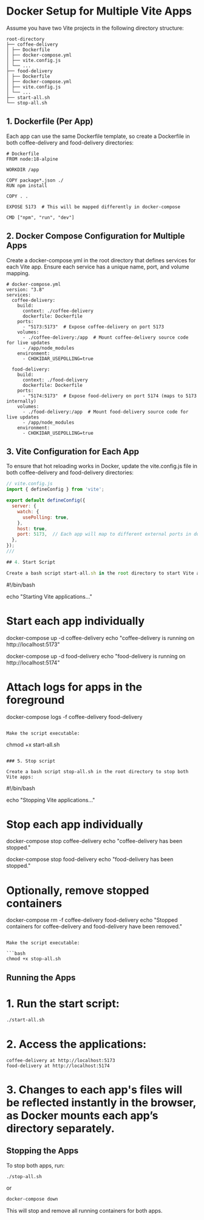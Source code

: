 # Docker Setup for Multiple Vite Apps

Assume you have two Vite projects in the following directory structure:

```
root-directory
├── coffee-delivery
│ ├── Dockerfile
│ ├── docker-compose.yml
│ ├── vite.config.js
│ └── ...
├── food-delivery
│ ├── Dockerfile
│ ├── docker-compose.yml
│ ├── vite.config.js
│ └── ...
├── start-all.sh
└── stop-all.sh

```

## 1. Dockerfile (Per App)

Each app can use the same Dockerfile template, so create a Dockerfile in both coffee-delivery and food-delivery directories:

```
# Dockerfile
FROM node:18-alpine

WORKDIR /app

COPY package*.json ./
RUN npm install

COPY . .

EXPOSE 5173  # This will be mapped differently in docker-compose

CMD ["npm", "run", "dev"]
```

## 2. Docker Compose Configuration for Multiple Apps

Create a docker-compose.yml in the root directory that defines services for each Vite app. Ensure each service has a unique name, port, and volume mapping.

```
# docker-compose.yml
version: "3.8"
services:
  coffee-delivery:
    build:
      context: ./coffee-delivery
      dockerfile: Dockerfile
    ports:
      - "5173:5173"  # Expose coffee-delivery on port 5173
    volumes:
      - ./coffee-delivery:/app  # Mount coffee-delivery source code for live updates
      - /app/node_modules
    environment:
      - CHOKIDAR_USEPOLLING=true

  food-delivery:
    build:
      context: ./food-delivery
      dockerfile: Dockerfile
    ports:
      - "5174:5173"  # Expose food-delivery on port 5174 (maps to 5173 internally)
    volumes:
      - ./food-delivery:/app  # Mount food-delivery source code for live updates
      - /app/node_modules
    environment:
      - CHOKIDAR_USEPOLLING=true
```

## 3. Vite Configuration for Each App

To ensure that hot reloading works in Docker, update the vite.config.js file in both coffee-delivery and food-delivery directories:

```js
// vite.config.js
import { defineConfig } from 'vite';

export default defineConfig({
  server: {
    watch: {
      usePolling: true,
    },
    host: true,
    port: 5173,  // Each app will map to different external ports in docker-compose
  },
});
///

## 4. Start Script

Create a bash script start-all.sh in the root directory to start Vite apps:

```

#!/bin/bash

echo "Starting Vite applications..."

# Start each app individually

docker-compose up -d coffee-delivery
echo "coffee-delivery is running on http://localhost:5173"

docker-compose up -d food-delivery
echo "food-delivery is running on http://localhost:5174"

# Attach logs for apps in the foreground

docker-compose logs -f coffee-delivery food-delivery

```

Make the script executable:

```

chmod +x start-all.sh

```

### 5. Stop script

Create a bash script stop-all.sh in the root directory to stop both Vite apps:

```

#!/bin/bash

echo "Stopping Vite applications..."

# Stop each app individually

docker-compose stop coffee-delivery
echo "coffee-delivery has been stopped."

docker-compose stop food-delivery
echo "food-delivery has been stopped."

# Optionally, remove stopped containers

docker-compose rm -f coffee-delivery food-delivery
echo "Stopped containers for coffee-delivery and food-delivery have been removed."

````

Make the script executable:

```bash
chmod +x stop-all.sh

````

## Running the Apps

# 1. Run the start script:

```bash
./start-all.sh
```

# 2. Access the applications:

    coffee-delivery at http://localhost:5173
    food-delivery at http://localhost:5174

# 3. Changes to each app's files will be reflected instantly in the browser, as Docker mounts each app’s directory separately.

## Stopping the Apps

To stop both apps, run:

```bash
./stop-all.sh
```

or

```bash
docker-compose down
```

This will stop and remove all running containers for both apps.
